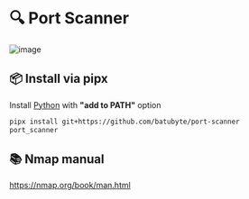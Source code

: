 # 🔍 Port Scanner
![image](https://github.com/user-attachments/assets/31e01990-7348-4016-bd61-97a737fc0941)

## 📦 Install via pipx   
Install [Python](https://www.python.org/downloads) with **"add to PATH"** option
```bash
pipx install git+https://github.com/batubyte/port-scanner
port_scanner
```

## 📚 Nmap manual
https://nmap.org/book/man.html

